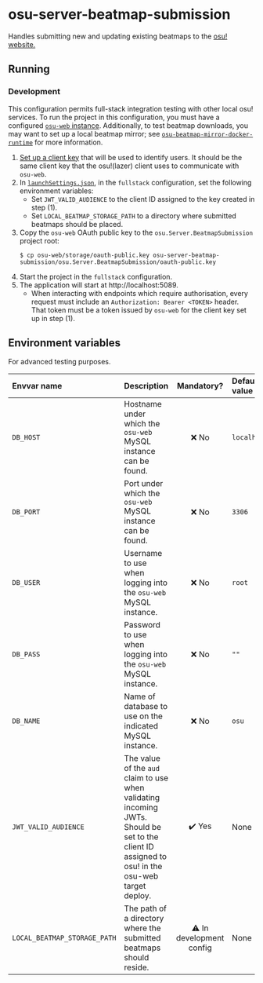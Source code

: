 # osu-server-beatmap-submission

Handles submitting new and updating existing beatmaps to the [osu! website.](https://osu.ppy.sh/)

## Running

### Development

This configuration permits full-stack integration testing with other local osu! services.
To run the project in this configuration, you must have a configured [`osu-web` instance](https://github.com/ppy/osu-web/blob/master/SETUP.md).
Additionally, to test beatmap downloads, you may want to set up a local beatmap mirror; see [`osu-beatmap-mirror-docker-runtime`](https://github.com/ThePooN/osu-beatmap-mirror-docker-runtime) for more information.

1. [Set up a client key](https://github.com/ppy/osu-web/blob/master/SETUP.md#use-the-api-from-osu) that will be used to identify users. It should be the same client key that the osu!(lazer) client uses to communicate with `osu-web`.
2. In [`launchSettings.json`](osu.Server.BeatmapSubmission/Properties/launchSettings.json), in the `fullstack` configuration, set the following environment variables:
   - Set `JWT_VALID_AUDIENCE` to the client ID assigned to the key created in step (1).
   - Set `LOCAL_BEATMAP_STORAGE_PATH` to a directory where submitted beatmaps should be placed.
3. Copy the `osu-web` OAuth public key to the `osu.Server.BeatmapSubmission` project root:
   ```
   $ cp osu-web/storage/oauth-public.key osu-server-beatmap-submission/osu.Server.BeatmapSubmission/oauth-public.key
   ```
4. Start the project in the `fullstack` configuration.
5. The application will start at http://localhost:5089.
   - When interacting with endpoints which require authorisation, every request must include an `Authorization: Bearer <TOKEN>` header. That token must be a token issued by `osu-web` for the client key set up in step (1).

## Environment variables

For advanced testing purposes.

| Envvar name                  | Description                                                                                                                                      |        Mandatory?        | Default value |
|:-----------------------------|:-------------------------------------------------------------------------------------------------------------------------------------------------|:------------------------:|:--------------|
| `DB_HOST`                    | Hostname under which the `osu-web` MySQL instance can be found.                                                                                  |           ❌ No           | `localhost`   |
| `DB_PORT`                    | Port under which the `osu-web` MySQL instance can be found.                                                                                      |           ❌ No           | `3306`        |
| `DB_USER`                    | Username to use when logging into the `osu-web` MySQL instance.                                                                                  |           ❌ No           | `root`        |
| `DB_PASS`                    | Password to use when logging into the `osu-web` MySQL instance.                                                                                  |           ❌ No           | `""`          |
| `DB_NAME`                    | Name of database to use on the indicated MySQL instance.                                                                                         |           ❌ No           | `osu`         |
| `JWT_VALID_AUDIENCE`         | The value of the `aud` claim to use when validating incoming JWTs. Should be set to the client ID assigned to osu! in the osu-web target deploy. |          ✔️ Yes          | None          |
| `LOCAL_BEATMAP_STORAGE_PATH` | The path of a directory where the submitted beatmaps should reside.                                                                              | ⚠️ In development config | None          |
